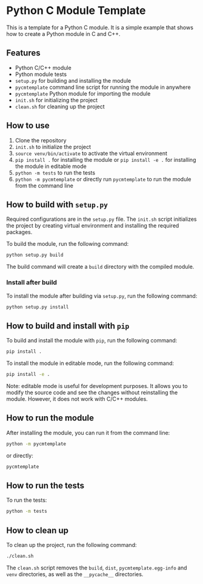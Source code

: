 # Python C Module Template

This is a template for a Python C module. It is a simple example that shows how to create a Python module in C and C++.

## Features

- Python C/C++ module
- Python module tests
- `setup.py` for building and installing the module
- `pycmtemplate` command line script for running the module in anywhere
- `pycmtemplate` Python module for importing the module
- `init.sh` for initializing the project
- `clean.sh` for cleaning up the project

## How to use

1. Clone the repository
2. `init.sh` to initialize the project
3. `source venv/bin/activate` to activate the virtual environment
4. `pip install .` for installing the module or `pip install -e .` for installing the module in editable mode
5. `python -m tests` to run the tests
6. `python -m pycmtemplate` or directly run `pycmtemplate` to run the module from the command line

## How to build with `setup.py`

Required configurations are in the `setup.py` file. The `init.sh` script initializes the project by creating virtual environment and installing the required packages.

To build the module, run the following command:

```bash
python setup.py build
```

The build command will create a `build` directory with the compiled module.

### Install after build

To install the module after building via `setup.py`, run the following command:

```bash
python setup.py install
```

## How to build and install with `pip`

To build and install the module with `pip`, run the following command:

```bash
pip install .
```

To install the module in editable mode, run the following command:

```bash
pip install -e .
```

Note: editable mode is useful for development purposes. It allows you to modify the source code and see the changes without reinstalling the module. However, it does not work with C/C++ modules.

## How to run the module

After installing the module, you can run it from the command line:

```bash
python -m pycmtemplate
```

or directly:

```bash
pycmtemplate
```

## How to run the tests

To run the tests:

```bash
python -m tests
```

## How to clean up

To clean up the project, run the following command:

```bash
./clean.sh
```

The `clean.sh` script removes the `build`, `dist`, `pycmtemplate.egg-info` and `venv` directories, as well as the `__pycache__` directories.
